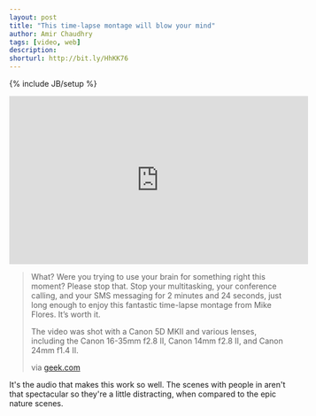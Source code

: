 ```yaml
---
layout: post
title: "This time-lapse montage will blow your mind"
author: Amir Chaudhry
tags: [video, web]
description:
shorturl: http://bit.ly/HhKK76
---
```

{% include JB/setup %}

<div class="flex-video widescreen vimeo">
    <iframe src="http://player.vimeo.com/video/14352658?title=0&amp;byline=0&amp;portrait=0" width="540" height="304" frameborder="0" webkitAllowFullScreen="true" mozallowfullscreen="true" allowFullScreen="true">Time lapse montage</iframe>
</div>

> What? Were you trying to use your brain for something right this
> moment? Please stop that. Stop your multitasking, your conference
> calling, and your SMS messaging for 2 minutes and 24 seconds, just
> long enough to enjoy this fantastic time-lapse montage from Mike
> Flores. It’s worth it.
>
> The video was shot with a Canon 5D MKII and various lenses, including
> the Canon 16-35mm f2.8 II, Canon 14mm f2.8 II, and Canon 24mm f1.4 II.
>
> via
> [geek.com](http://www.geek.com/articles/geek-cetera/this-time-lapse-montage-will-blow-your-mind-20100925/)

It's the audio that makes this work so well. The scenes with people in
aren't that spectacular so they're a little distracting, when compared
to the epic nature scenes.

